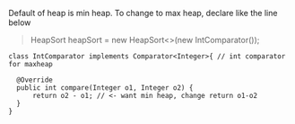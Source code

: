 Default of heap is min heap. To change to max heap, declare like the line below

> HeapSort<Integer> heapSort = new HeapSort<>(new  IntComparator()); 

  
  >
    class IntComparator implements Comparator<Integer>{ // int comparator for maxheap

      @Override
      public int compare(Integer o1, Integer o2) {
          return o2 - o1; // <- want min heap, change return o1-o2
      }
    }

